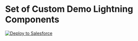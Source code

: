 # Set of Custom Demo Lightning Components

<a href="https://githubsfdeploy.herokuapp.com?owner=tylercarlsonsf&repo=ebay-custom-demo-components&ref=master">
  <img alt="Deploy to Salesforce"
       src="https://raw.githubusercontent.com/afawcett/githubsfdeploy/master/deploy.png">
</a>
